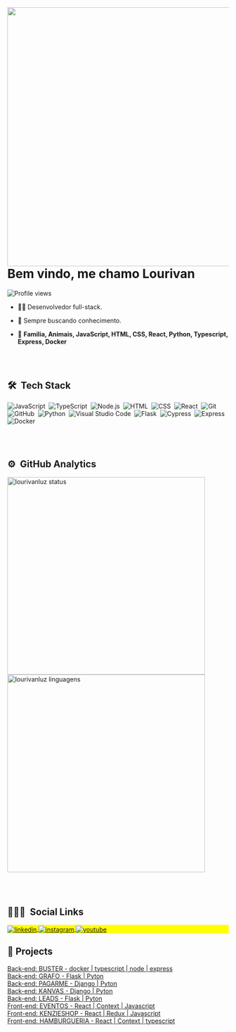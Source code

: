 <img align="right" height="590em" src="https://raw.githubusercontent.com/gist/lourivanluz/6c6ca5bba0a9e841f37d1910815c6250/raw/73aa6ba96e105930a574fe634abad936fefb539e/github_card.svg"/>
<h1 align="left">Bem vindo, me chamo Lourivan</h1>
<p align="left"> <img src="https://komarev.com/ghpvc/?username=lourivanluz&color=yellow" alt="Profile views" /> </p>

- 👨‍💻 Desenvolvedor full-stack. 

- 🔭 Sempre buscando conhecimento.

- :blue_heart: **Familia, Animais, JavaScript, HTML, CSS, React, Python, Typescript, Express, Docker**

<br><br>

## 🛠 &nbsp;Tech Stack

![JavaScript](https://img.shields.io/badge/-JavaScript-05122A?style=flat&logo=javascript)&nbsp;
![TypeScript](https://img.shields.io/badge/-typescript-05122A?style=flat&logo=typescript)&nbsp;
![Node.js](https://img.shields.io/badge/-Node.js-05122A?style=flat&logo=node.js)&nbsp;
![HTML](https://img.shields.io/badge/-HTML-05122A?style=flat&logo=HTML5)&nbsp;
![CSS](https://img.shields.io/badge/-CSS-05122A?style=flat&logo=CSS3&logoColor=1572B6)&nbsp;
![React](https://img.shields.io/badge/-React-05122A?style=flat&logo=react)&nbsp;
![Git](https://img.shields.io/badge/-Git-05122A?style=flat&logo=git)&nbsp;
![GitHub](https://img.shields.io/badge/-GitHub-05122A?style=flat&logo=github)&nbsp;
![Python](https://img.shields.io/badge/-python-05122A?style=flat&logo=python)&nbsp;
![Visual Studio Code](https://img.shields.io/badge/-Visual%20Studio%20Code-05122A?style=flat&logo=visual-studio-code&logoColor=007ACC)&nbsp;
![Flask](https://img.shields.io/badge/-flask-05122A?style=flat&logo=flask)&nbsp;
![Cypress](https://img.shields.io/badge/-cypress-05122A?style=flat&logo=cypress)&nbsp;
![Express](https://img.shields.io/badge/-express-05122A?style=flat&logo=express)&nbsp;
![Docker](https://img.shields.io/badge/-docker-05122A?style=flat&logo=docker)&nbsp;


<br><br>

## ⚙️ &nbsp;GitHub Analytics

<p align="left">
<img width="450em" src="https://github-readme-stats.vercel.app/api?username=lourivanluz&show_icons=true&theme=vision-friendly-dark" alt="lourivanluz status"/>
<img width="450em" src="https://github-readme-stats.vercel.app/api/top-langs/?username=lourivanluz&layout=compact&theme=vision-friendly-dark" alt="lourivanluz linguagens"/>
</p>

<br><br>

## 👨🏽‍🦲 &nbsp;Social Links

<p align="left" style="background:yellow">
  
<a href="https://linkedin.com/in/lourivanluz" target="_blank">
  <img align="center" src="https://img.shields.io/badge/-lourivanluz-05122A?style=flat&logo=linkedin" alt="linkedin"/>
</a>
<a href="https://instagram.com/lourivanluz" target="_blank">
 <img align="center" src="https://img.shields.io/badge/-lourivanluz-05122A?style=flat&logo=instagram" alt="instagram"/>
</a>
<a href="https://facebook.com/lourivanluz" target="_blank">
 <img align="center" src="https://img.shields.io/badge/-lourivanluz-05122A?style=flat&logo=facebook" alt="youtube"/>
</a>
</p>

## 📐&nbsp;Projects
[Back-end: BUSTER - docker | typescript | node | express](https://github.com/Kenzie-Academy-Brasil-Developers/q4-sprint2-kenzie-buster-lourivanluz)</br>
[Back-end: GRAFO - Flask | Pyton](https://gitlab.com/lourivanRluz/desafio-dev-jr-pl)</br>
[Back-end: PAGARME - Django | Pyton](https://github.com/Kenzie-Academy-Brasil-Developers/q4-sprint4-pagarme-lourivanluz)</br>
[Back-end: KANVAS - Django | Pyton](https://github.com/Kenzie-Academy-Brasil-Developers/q4-sprint4-kanvas-lourivanluz)</br>
[Back-end: LEADS - Flask | Pyton](https://github.com/Kenzie-Academy-Brasil-Developers/q3-sprint5-leads-lourivanluz)</br>
[Front-end: EVENTOS - React | Context | Javascript](https://github.com/lourivanluz/react-entrega-s3-administracao-de-eventos-lourivanluz)</br>
[Front-end: KENZIESHOP - React | Redux | Javascript](https://github.com/Kenzie-Academy-Brasil-Developers/react-entrega-s3-kenzieshop-lourivanluz)</br>
[Front-end: HAMBURGUERIA - React | Context | typescript](https://github.com/Kenzie-Academy-Brasil-Developers/react-entrega-s5-hamburgueria-2-0-com-typescript-json-server-lourivanluz)

